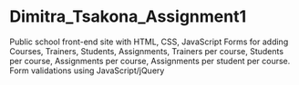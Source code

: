 # Dimitra_Tsakona_Assignment1

Public school front-end site with HTML, CSS, JavaScript
Forms for adding Courses, Trainers, Students, Assignments, Trainers per course, Students per course, Assignments per course, Assignments per student per course.
Form validations using JavaScript/jQuery

